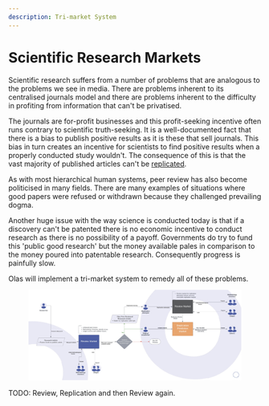 ```yaml
---
description: Tri-market System
---
```


# Scientific Research Markets

Scientific research suffers from a number of problems that are analogous to the problems we see in media. There are problems inherent to its centralised journals model and there are problems inherent to the difficulty in profiting from information that can't be privatised. &#x20;

The journals are for-profit businesses and this profit-seeking incentive often runs contrary to scientific truth-seeking. It is a well-documented fact that there is a bias to publish positive results as it is these that sell journals. This bias in turn creates an incentive for scientists to find positive results when a properly conducted study wouldn't. The consequence of this is that the vast majority of published articles can't be [replicated](https://en.wikipedia.org/wiki/Replication\_crisis).&#x20;

As with most hierarchical human systems, peer review has also become politicised in many fields. There are many examples of situations where good papers were refused or withdrawn because they challenged prevailing dogma.&#x20;

Another huge issue with the way science is conducted today is that if a discovery can't be patented there is no economic incentive to conduct research as there is no possibility of a payoff. Governments do try to fund this 'public good research' but the money available pales in comparison to the money poured into patentable research. Consequently progress is painfully slow.&#x20;

Olas will implement a tri-market system to remedy all of these problems.&#x20;

<figure><img src="../../../.gitbook/assets/Academic and Research Market - Page 1 (6).jpeg" alt=""><figcaption></figcaption></figure>

TODO: Review, Replication and then Review again.
